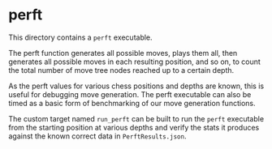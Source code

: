 # perft

This directory contains a `perft` executable.

The perft function generates all possible moves, plays them all, then generates all possible moves in each resulting position, and so on, to count the total number of move tree nodes reached up to a certain depth.

As the perft values for various chess positions and depths are known, this is useful for debugging move generation. The perft executable can also be timed as a basic form of benchmarking of our move generation functions.

The custom target named `run_perft` can be built to run the `perft` executable from the starting position at various depths and verify the stats it produces against the known correct data in `PerftResults.json`.
